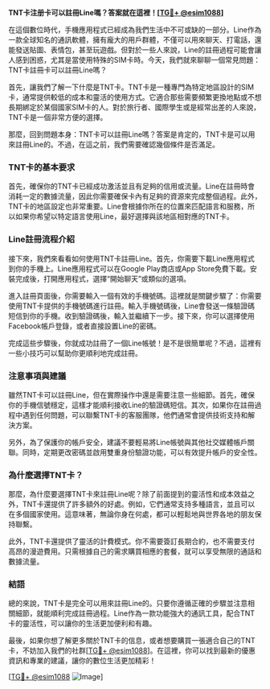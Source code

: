 **TNT卡注册卡可以註冊Line嗎？答案就在這裡！[[TG💪+ @esim1088](https://t.me/s/esim1088)]**

在這個數位時代，手機應用程式已經成為我們生活中不可或缺的一部分。Line作為一款全球知名的通訊軟體，擁有龐大的用戶群體，不僅可以用來聊天、打電話，還能發送貼圖、表情包，甚至玩遊戲。但對於一些人來說，Line的註冊過程可能會讓人感到困惑，尤其是當使用特殊的SIM卡時。今天，我們就來聊聊一個常見問題：TNT卡註冊卡可以註冊Line嗎？

首先，讓我們了解一下什麼是TNT卡。TNT卡是一種專門為特定地區設計的SIM卡，通常提供較低的成本和靈活的使用方式。它適合那些需要頻繁更換地點或不想長期綁定於某個國家SIM卡的人。對於旅行者、國際學生或是經常出差的人來說，TNT卡是一個非常方便的選擇。

那麼，回到問題本身：TNT卡可以註冊Line嗎？答案是肯定的，TNT卡是可以用來註冊Line的。不過，在這之前，我們需要確認幾個條件是否滿足。

### TNT卡的基本要求

首先，確保你的TNT卡已經成功激活並且有足夠的信用或流量。Line在註冊時會消耗一定的數據流量，因此你需要確保卡內有足夠的資源來完成整個過程。此外，TNT卡的地區設定也非常重要。Line會根據你所在的位置來匹配語言和服務，所以如果你希望以特定語言使用Line，最好選擇與該地區相對應的TNT卡。

### Line註冊流程介紹

接下來，我們來看看如何使用TNT卡註冊Line。首先，你需要下載Line應用程式到你的手機上。Line應用程式可以在Google Play商店或App Store免費下載。安裝完成後，打開應用程式，選擇“開始聊天”或類似的選項。

進入註冊頁面後，你需要輸入一個有效的手機號碼。這裡就是關鍵步驟了：你需要使用TNT卡提供的手機號碼進行註冊。輸入手機號碼後，Line會發送一條驗證碼短信到你的手機。收到驗證碼後，輸入並繼續下一步。接下來，你可以選擇使用Facebook帳戶登錄，或者直接設置Line的密碼。

完成這些步驟後，你就成功註冊了一個Line帳號！是不是很簡單呢？不過，這裡有一些小技巧可以幫助你更順利地完成註冊。

### 注意事項與建議

雖然TNT卡可以註冊Line，但在實際操作中還是需要注意一些細節。首先，確保你的手機信號穩定，這樣才能順利接收Line的驗證碼短信。其次，如果你在註冊過程中遇到任何問題，可以聯繫TNT卡的客服團隊，他們通常會提供技術支持和解決方案。

另外，為了保護你的帳戶安全，建議不要輕易將Line帳號與其他社交媒體帳戶關聯。同時，定期更改密碼並啟用雙重身份驗證功能，可以有效提升帳戶的安全性。

### 為什麼選擇TNT卡？

那麼，為什麼要選擇TNT卡來註冊Line呢？除了前面提到的靈活性和成本效益之外，TNT卡還提供了許多額外的好處。例如，它們通常支持多種語言，並且可以在多個國家使用。這意味著，無論你身在何處，都可以輕鬆地與世界各地的朋友保持聯繫。

此外，TNT卡還提供了靈活的計費模式。你不需要簽訂長期合約，也不需要支付高昂的漫遊費用。只需根據自己的需求購買相應的套餐，就可以享受無限的通話和數據流量。

### 結語

總的來說，TNT卡是完全可以用來註冊Line的。只要你遵循正確的步驟並注意相關細節，就能順利完成註冊過程。Line作為一款功能強大的通訊工具，配合TNT卡的靈活性，可以讓你的生活更加便利和有趣。

最後，如果你想了解更多關於TNT卡的信息，或者想要購買一張適合自己的TNT卡，不妨加入我們的社群[[TG💪+ @esim1088](https://t.me/s/esim1088)]。在這裡，你可以找到最新的優惠資訊和專業的建議，讓你的數位生活更加精彩！

[[TG💪+ @esim1088](https://t.me/s/esim1088) ![Image](https://i.postimg.cc/4NQfJmqS/Snipaste-2025-05-13-00-14-12.png)]